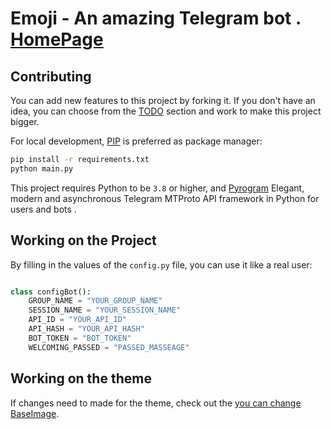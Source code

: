 # Emoji - An amazing Telegram bot . [HomePage](https://mehranalam.github.io/Emoji/)

## Contributing

You can add new features to this project by forking it. If you don't have an idea, you can choose from the [TODO](TODO.md) section and work to make this project bigger.

For local development, [PIP](https://pypi.org/project/pip/) is preferred as package manager:

```bash
pip install -r requirements.txt
python main.py
```

This project requires Python to be `3.8` or higher, and [Pyrogram](https://github.com/pyrogram/pyrogram) Elegant, modern and asynchronous Telegram MTProto API framework in Python for users and bots .


## Working on the Project

By filling in the values of the ‍‍‍```config.py``` file, you can use it like a real user:
```python

class configBot():
	GROUP_NAME = "YOUR_GROUP_NAME"
	SESSION_NAME = "YOUR_SESSION_NAME"
	API_ID = "YOUR_API_ID"
	API_HASH = "YOUR_API_HASH"
	BOT_TOKEN = "BOT_TOKEN"
	WELCOMING_PASSED = "PASSED_MASSEAGE"

```

## Working on the theme

If changes need to made for the theme, check out the [you can change BaseImage](./BaseImage/base_image.jpg).
